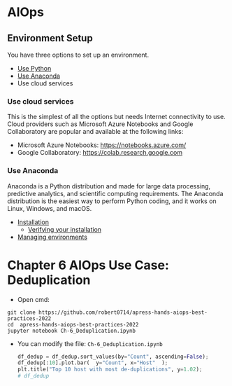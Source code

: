 # AIOps
## Environment Setup
You have three options to set up an environment.
* [Use Python](https://www.python.org/downloads/) 
* [Use Anaconda](https://www.anaconda.com/distribution/)
* Use cloud services
### Use cloud services
This is the simplest of all the options but needs Internet connectivity to use. Cloud providers such as Microsoft Azure Notebooks and Google Collaboratory are popular and available at the following links:

* Microsoft Azure Notebooks: https://notebooks.azure.com/
* Google Collaboratory: https://colab.research.google.com

### Use Anaconda
Anaconda is a Python distribution and made for large data processing, predictive analytics, and scientific computing requirements. The Anaconda distribution is the easiest way to perform Python coding, and it works on Linux, Windows, and macOS.

* [Installation]()
  * [Verifying your installation](https://docs.anaconda.com/anaconda/install/verify-install/)
* [Managing environments](https://conda.io/projects/conda/en/latest/user-guide/tasks/manage-environments.html)

# Chapter 6 AIOps Use Case: Deduplication
* Open cmd:
```
git clone https://github.com/robert0714/apress-hands-aiops-best-practices-2022
cd  apress-hands-aiops-best-practices-2022
jupyter notebook Ch-6_Deduplication.ipynb
```
* You can modify the file: `Ch-6_Deduplication.ipynb`
    ```python
    df_dedup = df_dedup.sort_values(by="Count", ascending=False);
    df_dedup[:10].plot.bar(  y="Count", x="Host"  );
    plt.title("Top 10 host with most de-duplications", y=1.02);
    # df_dedup
    ```